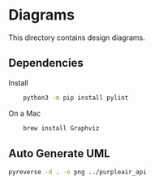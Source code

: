 # Diagrams

This directory contains design diagrams.

## Dependencies

Install

```bash
    python3 -m pip install pylint
```

On a Mac

```bash
    brew install Graphviz
```

## Auto Generate UML

```bash
pyreverse -d . -o png ../purpleair_api
```
